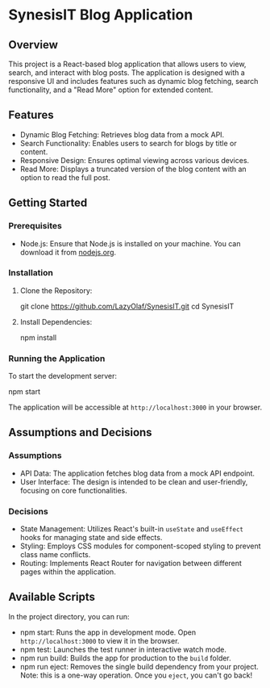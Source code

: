 # SynesisIT Blog Application

## Overview

This project is a React-based blog application that allows users to view, search, and interact with blog posts. The application is designed with a responsive UI and includes features such as dynamic blog fetching, search functionality, and a "Read More" option for extended content.

## Features

- Dynamic Blog Fetching: Retrieves blog data from a mock API.
- Search Functionality: Enables users to search for blogs by title or content.
- Responsive Design: Ensures optimal viewing across various devices.
- Read More: Displays a truncated version of the blog content with an option to read the full post.

## Getting Started

### Prerequisites

- Node.js: Ensure that Node.js is installed on your machine. You can download it from [nodejs.org](https://nodejs.org/).

### Installation

1. Clone the Repository:

   git clone https://github.com/LazyOlaf/SynesisIT.git
   cd SynesisIT

2. Install Dependencies:

   npm install

### Running the Application

To start the development server:

npm start

The application will be accessible at `http://localhost:3000` in your browser.

## Assumptions and Decisions

### Assumptions

- API Data: The application fetches blog data from a mock API endpoint.
- User Interface: The design is intended to be clean and user-friendly, focusing on core functionalities.

### Decisions

- State Management: Utilizes React's built-in `useState` and `useEffect` hooks for managing state and side effects.
- Styling: Employs CSS modules for component-scoped styling to prevent class name conflicts.
- Routing: Implements React Router for navigation between different pages within the application.

## Available Scripts

In the project directory, you can run:

- npm start: Runs the app in development mode. Open `http://localhost:3000` to view it in the browser.
- npm test: Launches the test runner in interactive watch mode.
- npm run build: Builds the app for production to the `build` folder.
- npm run eject: Removes the single build dependency from your project. Note: this is a one-way operation. Once you `eject`, you can't go back!
